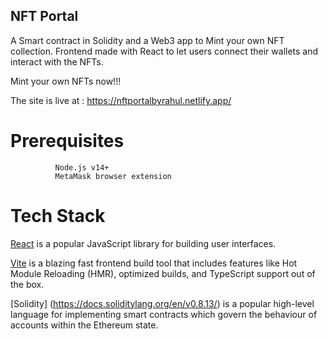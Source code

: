 ## NFT Portal
A Smart contract in Solidity and a Web3 app to Mint your own NFT collection. Frontend made with React to let users connect their wallets and interact with the NFTs.

Mint your own NFTs now!!!

The site is live at : https://nftportalbyrahul.netlify.app/

# Prerequisites
              Node.js v14+
              MetaMask browser extension

# Tech Stack
[React](https://reactjs.org/) is a popular JavaScript library for building user interfaces.

[Vite](https://vitejs.dev/) is a blazing fast frontend build tool that includes features like Hot Module Reloading (HMR), optimized builds, and TypeScript support out of the box.

[Solidity] (https://docs.soliditylang.org/en/v0.8.13/) is a popular high-level language for implementing smart contracts which govern the behaviour of accounts within the Ethereum state.


